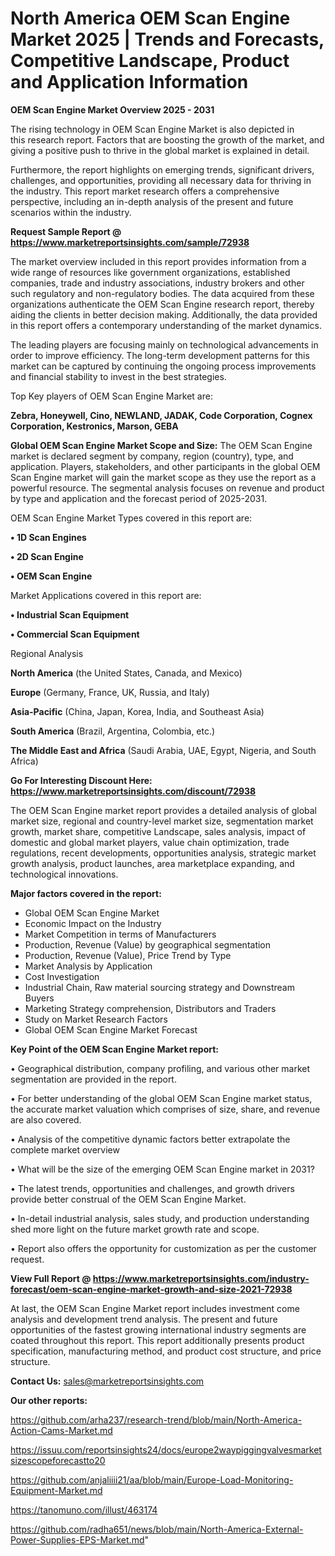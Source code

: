 # North America OEM Scan Engine Market 2025 | Trends and Forecasts, Competitive Landscape, Product and Application Information

<Strong> OEM Scan Engine Market Overview 2025 - 2031</strong>

The rising technology in OEM Scan Engine Market is also depicted in this research report. Factors that are boosting the growth of the market, and giving a positive push to thrive in the global market is explained in detail.

Furthermore, the report highlights on emerging trends, significant drivers, challenges, and opportunities, providing all necessary data for thriving in the industry. This report market research offers a comprehensive perspective, including an in-depth analysis of the present and future scenarios within the industry.

<strong>Request Sample Report @ <a href=https://www.marketreportsinsights.com/sample/72938>https://www.marketreportsinsights.com/sample/72938</a></strong>

The market overview included in this report provides information from a wide range of resources like government organizations, established companies, trade and industry associations, industry brokers and other such regulatory and non-regulatory bodies. The data acquired from these organizations authenticate the OEM Scan Engine research report, thereby aiding the clients in better decision making. Additionally, the data provided in this report offers a contemporary understanding of the market dynamics.

The leading players are focusing mainly on technological advancements in order to improve efficiency. The long-term development patterns for this market can be captured by continuing the ongoing process improvements and financial stability to invest in the best strategies.

Top Key players of OEM Scan Engine Market are:

<strong>Zebra, Honeywell, Cino, NEWLAND, JADAK, Code Corporation, Cognex Corporation, Kestronics, Marson, GEBA</strong>

<strong><b>Global OEM Scan Engine Market Scope and Size:</b></strong>
The OEM Scan Engine market is declared segment by company, region (country), type, and application. Players, stakeholders, and other participants in the global OEM Scan Engine market will gain the market scope as they use the report as a powerful resource. The segmental analysis focuses on revenue and product by type and application and the forecast period of 2025-2031.

OEM Scan Engine Market Types covered in this report are:

<strong>• 1D Scan Engines

• 2D Scan Engine

• OEM Scan Engine</strong>

Market Applications covered in this report are:

<strong>• Industrial Scan Equipment

• Commercial Scan Equipment</strong> 

Regional Analysis

<strong>North America</strong> (the United States, Canada, and Mexico)

<strong>Europe</strong> (Germany, France, UK, Russia, and Italy)

<strong>Asia-Pacific</strong> (China, Japan, Korea, India, and Southeast Asia)

<strong>South America</strong> (Brazil, Argentina, Colombia, etc.)

<strong>The Middle East and Africa</strong> (Saudi Arabia, UAE, Egypt, Nigeria, and South Africa)

<strong>Go For Interesting Discount Here: <a href=https://www.marketreportsinsights.com/discount/72938>https://www.marketreportsinsights.com/discount/72938</a></strong>

The OEM Scan Engine market report provides a detailed analysis of global market size, regional and country-level market size, segmentation market growth, market share, competitive Landscape, sales analysis, impact of domestic and global market players, value chain optimization, trade regulations, recent developments, opportunities analysis, strategic market growth analysis, product launches, area marketplace expanding, and technological innovations.

<strong><b>Major factors covered in the report:</b></strong>
<ul>
  <li>Global OEM Scan Engine Market </li>
  <li>Economic Impact on the Industry</li>
  <li>Market Competition in terms of Manufacturers</li>
  <li>Production, Revenue (Value) by geographical segmentation</li>
  <li>Production, Revenue (Value), Price Trend by Type</li>
  <li>Market Analysis by Application</li>
  <li>Cost Investigation</li>
  <li>Industrial Chain, Raw material sourcing strategy and Downstream Buyers</li>
  <li>Marketing Strategy comprehension, Distributors and Traders</li>
  <li>Study on Market Research Factors</li>
  <li>Global OEM Scan Engine Market Forecast</li>
</ul>

<strong><b>Key Point of the OEM Scan Engine Market report:</b></strong>

• Geographical distribution, company profiling, and various other market segmentation are provided in the report.

• For better understanding of the global OEM Scan Engine market status, the accurate market valuation which comprises of size, share, and revenue are also covered.

• Analysis of the competitive dynamic factors better extrapolate the complete market overview

• What will be the size of the emerging OEM Scan Engine market in 2031?

• The latest trends, opportunities and challenges, and growth drivers provide better construal of the OEM Scan Engine Market.

• In-detail industrial analysis, sales study, and production understanding shed more light on the future market growth rate and scope.

• Report also offers the opportunity for customization as per the customer request.

<strong><b>View Full Report @ <a href=https://www.marketreportsinsights.com/industry-forecast/oem-scan-engine-market-growth-and-size-2021-72938>https://www.marketreportsinsights.com/industry-forecast/oem-scan-engine-market-growth-and-size-2021-72938</a></b></strong>


At last, the OEM Scan Engine Market report includes investment come analysis and development trend analysis. The present and future opportunities of the fastest growing international industry segments are coated throughout this report. This report additionally presents product specification, manufacturing method, and product cost structure, and price structure.

<strong>Contact Us:</strong>
sales@marketreportsinsights.com

<strong>Our other reports:</strong>

<a href=https://github.com/arha237/research-trend/blob/main/North-America-Action-Cams-Market.md>https://github.com/arha237/research-trend/blob/main/North-America-Action-Cams-Market.md</a>

<a href=https://issuu.com/reportsinsights24/docs/europe2waypiggingvalvesmarketsizescopeforecastto20>https://issuu.com/reportsinsights24/docs/europe2waypiggingvalvesmarketsizescopeforecastto20</a>

<a href=https://github.com/anjaliiii21/aa/blob/main/Europe-Load-Monitoring-Equipment-Market.md>https://github.com/anjaliiii21/aa/blob/main/Europe-Load-Monitoring-Equipment-Market.md</a>

<a href=https://tanomuno.com/illust/463174>https://tanomuno.com/illust/463174</a>

<a href=https://github.com/radha651/news/blob/main/North-America-External-Power-Supplies-EPS-Market.md>https://github.com/radha651/news/blob/main/North-America-External-Power-Supplies-EPS-Market.md</a>"
